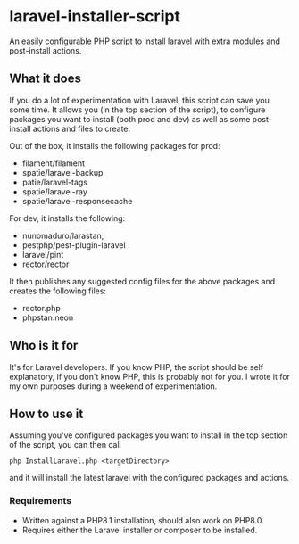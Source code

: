 # laravel-installer-script
An easily configurable PHP script to install laravel with extra modules and post-install actions.


## What it does
If you do a lot of experimentation with Laravel, this script can save you some time. It allows you 
(in the top section of the script), to configure packages you want to install (both prod and dev) 
as well as some post-install actions and files to create. 

Out of the box, it installs the following packages for prod: 
- filament/filament
- spatie/laravel-backup
- patie/laravel-tags
- spatie/laravel-ray
- spatie/laravel-responsecache

For dev, it installs the following:
- nunomaduro/larastan,
- pestphp/pest-plugin-laravel
- laravel/pint
- rector/rector

It then publishes any suggested config files for the above packages and creates the following files:
- rector.php
- phpstan.neon


## Who is it for
It's for Laravel developers. If you know PHP, the script should be self explanatory, if you don't 
know PHP, this is probably not for you. I wrote it for my own purposes during a weekend of 
experimentation. 

## How to use it
Assuming you've configured packages you want to install in the top section of the script, you can then call
```
php InstallLaravel.php <targetDirectory>
```
and it will install the latest laravel with the configured packages and actions. 

### Requirements
- Written against a PHP8.1 installation, should also work on PHP8.0.
- Requires either the Laravel installer or composer to be installed.
